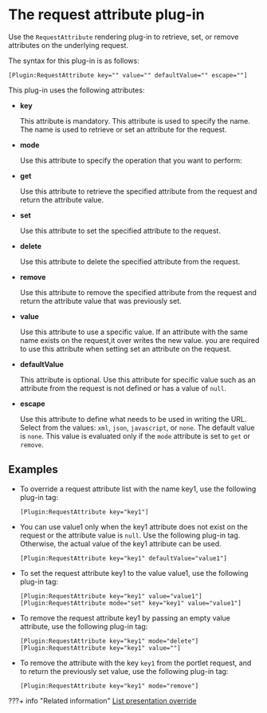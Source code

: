 # The request attribute plug-in

Use the `RequestAttribute` rendering plug-in to retrieve, set, or remove attributes on the underlying request.

The syntax for this plug-in is as follows:

```
[Plugin:RequestAttribute key="" value="" defaultValue="" escape=""]
```

This plug-in uses the following attributes:

- **key**

    This attribute is mandatory. This attribute is used to specify the name. The name is used to retrieve or set an attribute for the request.

- **mode**

    Use this attribute to specify the operation that you want to perform:

- **get**

    Use this attribute to retrieve the specified attribute from the request and return the attribute value.

- **set**

     Use this attribute to set the specified attribute to the request.

- **delete**

    Use this attribute to delete the specified attribute from the request.

- **remove**

    Use this attribute to remove the specified attribute from the request and return the attribute value that was previously set.

- **value**

    Use this attribute to use a specific value. If an attribute with the same name exists on the request,it over writes the new value. you are required to use this attribute when setting set an attribute on the request.

- **defaultValue**

    This attribute is optional. Use this attribute for specific value such as an attribute from the request is not defined or has a value of `null`.

- **escape**

    Use this attribute to define what needs to be used in writing the URL. 
Select from the values: `xml`, `json`, `javascript`, or `none`. The default value is `none`.
 This value is evaluated only if the `mode` attribute is set to `get` or `remove`.

## Examples

- To override a request attribute list with the name key1, use the following plug-in tag:

    ```
    [Plugin:RequestAttribute key="key1"]
    ```

-   You can use value1 only when the key1 attribute does not exist on the request or the attribute value is `null`. Use the following plug-in tag. Otherwise, the actual value of the key1 attribute can be used.

    ```
    [Plugin:RequestAttribute key="key1" defaultValue="value1"]
    ```

-   To set the request attribute key1 to the value value1, use the following plug-in tag:

    ```
    [Plugin:RequestAttribute key="key1" value="value1"]
    [Plugin:RequestAttribute mode="set" key="key1" value="value1"]
    ```

-   To remove the request attribute key1 by passing an empty value attribute, use the following plug-in tag:

    ```
    [Plugin:RequestAttribute key="key1" mode="delete"]
    [Plugin:RequestAttribute key="key1" value=""]
    ```

- To remove the attribute with the key `key1` from the portlet request, and to return the previously set value, use the following plug-in tag:

    ```
    [Plugin:RequestAttribute key="key1" mode="remove"]
    ```


???+ info "Related information"
    [List presentation override](https://help.hcl-software.com/digital-experience/9.5/CF224/manage_content/wcm_authoring/authoring_portlet/content_management_artifacts/elements/list_presentation/wcm_dev_listpres_override/)

